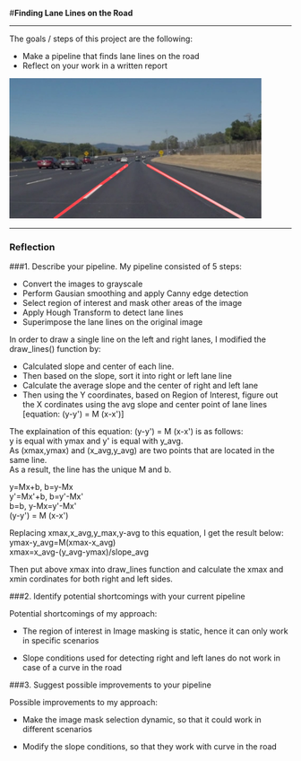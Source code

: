 #**Finding Lane Lines on the Road** 

---
The goals / steps of this project are the following:
* Make a pipeline that finds lane lines on the road
* Reflect on your work in a written report


[//]: # (Image References)


<img width="450" height="250" src="./test_images/solidWhiteCurve_modified.jpg"/>

---

### Reflection

###1. Describe your pipeline. 
My pipeline consisted of 5 steps:

* Convert the images to grayscale<br>
* Perform Gausian smoothing and apply Canny edge detection<br>
* Select region of interest and mask other areas of the image<br>
* Apply Hough Transform to detect lane lines<br>
* Superimpose the lane lines on the original image<br>

In order to draw a single line on the left and right lanes, I modified the draw_lines() function by:

* Calculated slope and center of each line. <br>
* Then based on the slope, sort it into right or left lane line<br>
* Calculate the average slope and the center of right and left lane<br>
* Then using the Y coordinates, based on Region of Interest, figure out the X cordinates using the avg slope and center point of lane lines [equation: (y-y') = M (x-x')]

The explaination of this equation: (y-y') = M (x-x') is as follows:<br>
y is equal with ymax and y' is equal with y_avg.<br>
As (xmax,ymax) and (x_avg,y_avg) are two points that are located in the same line. <br>
As a result, the line has the unique M and b.<br>

y=Mx+b,  b=y-Mx<br>
y'=Mx'+b,	b=y'-Mx'<br>
b=b, y-Mx=y'-Mx'<br>
(y-y') = M (x-x')<br>

Replacing xmax,x_avg,y_max,y-avg to this equation, I get the result below:<br>
ymax-y_avg=M(xmax-x_avg)<br>
xmax=x_avg-(y_avg-ymax)/slope_avg    <br>      

Then put above xmax into draw_lines function and calculate the xmax and xmin cordinates for both right and left sides.
 



###2. Identify potential shortcomings with your current pipeline


Potential shortcomings of my approach:

* The region of interest in Image masking is static, hence it can only work in specific scenarios

* Slope conditions used for detecting right and left lanes do not work in case of a curve in the road


###3. Suggest possible improvements to your pipeline

Possible improvements to my approach:

* Make the image mask selection dynamic, so that it could work in different scenarios

* Modify the slope conditions, so that they work with curve in the road
